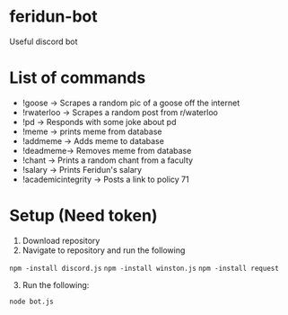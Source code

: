 # feridun-bot
Useful discord bot

# List of commands
- !goose -> Scrapes a random pic of a goose off the internet
- !rwaterloo -> Scrapes a random post from r/waterloo
- !pd -> Responds with some joke about pd
- !meme -> prints meme from database
- !addmeme -> Adds meme to database
- !deadmeme-> Removes meme from database
- !chant -> Prints a random chant from a faculty
- !salary -> Prints Feridun's salary
- !academicintegrity -> Posts a link to policy 71

# Setup (Need token)

1. Download repository
2. Navigate to repository and run the following

```npm -install discord.js```
```npm -install winston.js```
```npm -install request```

3. Run the following:

```node bot.js```

